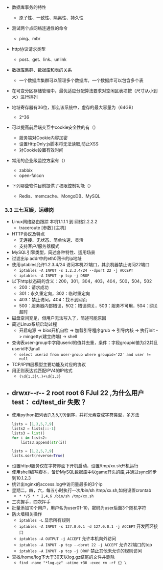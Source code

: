 - 数据库事务的特性
    - 原子性、一致性、隔离性、持久性

- 测试两个点网络连通性的命令
    - ping、mbr

- http协议请求类型
    - post、get、link、unlink

- 数据库集群、数据库和表的关系
    - 一个数据库集群可以管理多个数据库，一个数据库可以包含多个表

- 在可变分区存储管理中，最优适应分配算法要求对空闲区表项按（尺寸从小到大）进行排列

- 地址寄存器有36位，那么该系统中，虚存的最大容量为（64GB）
    - 2^36

- 可以提高前后端交互中cookie安全性的有（）
    - 服务端对Cookie内容加密
    - 设置HttpOnly:js脚本将无法读取,防止XSS
    - 对Cookie设置有效时间

- 常用的企业级监控方案有（）
    - zabbix
    - open-falcon

- 下列哪些软件目前提供了权限控制功能（）
    - Redis、memcache、MongoDB、MySQL

### 3.3 三七互娱，运维岗
- Linux网络路由跟踪 本机1.1.1.1 到 网络2.2.2.2
  - traceroute [参数] [主机]
- HTTP协议及特点
  - 无连接、无状态、简单快速、灵活
  - 支持客户/服务器模式
- MySQL引擎类型，简述各种特性、适用场景
- 过滤出ip addr中的eth0网卡的ip地址
- 使用iptables允许1.2.3.4/24 访问本机22端口，其余机器禁止访问22端口
  - `iptables -A INPUT -s 1.2.3.4/24 --dport 22 -j ACCEPT`
  - `iptables -A INPUT -p tcp -j DROP`
- 以下http状态码的含义：200，301，304，403，404，500，504，502
  - 200：请求成功
  - 301：永久重定向，302：临时重定向
  - 403：禁止访问，404：找不到网页
  - 500：服务器内部错误，502：错误网关，503：服务不可用，504：网关超时
- 磁盘空间充足，但用户无法写入了，简述可能原因
- 简述Linux系统启动过程
  - 开启电源 -> bios开机自检 -> 加载引导程序grub -> 引导内核 -> 执行init -> mingetty(建立终端) -> shell
- 查询表user-group中字段userid的值并去重，条件：字段groupid值为22并且userid不为null
  - `select userid from user-group where groupid='22' and user != null`
- TCP/IP四层模型主要功能及对应的协议
- 用正则表达式匹配IPV4的IP格式
  - `(\d{1,3}\.)+\d{1,3}`
- drwxr--r-- 2 root root 6 FJul 22 ,为什么用户test： cd/test_dir 失败？
  - 
- 使用python把列表[1,3,5,7,9]倒序，并将元素变成字符类型，多方法
  ```python
  lists = [1,3,5,7,9]
  lists2 = lists[::-1]
  lists3 = list()
  for i in lists2:
      lists3.append(str(i))
  ```
  ```python
  lists = [1,2,5,7,9]
  lists.sort(reverse=True)
  ```
- 设置httpd服务仅在字符界面下开机启动，设置/tmp/xx.sh开机运行
- 使用shell编写脚本，备份MySQL数据库中以game开头的库,并通过sync同步到10.1.2.3
- 统计出nginx的access.log中访问量最多的3个ip
- 星期二，四，六，每五小时执行一次/bin/sh /tmp/xx.sh,如何设置crontab
  - `* */5 * * 2,4,6 /bin/sh /tmp/xx.sh`
- 三次握手，四次挥手
- 批量添加10个用户，用户名为user01-10，密码为user后面3个随机字符
- 防火墙相关操作
  - `iptables -L` 显示所有规则
  - `iptables -A INPUT -s 127.0.0.1 -d 127.0.0.1 -j ACCEPT`  开发回环接口
  - `iptables -A OUTPUT -j ACCEPT` 允许本机向外访问
  - `iptables -A INPUT -p tcp --dprot 22 -j ACCEPT` 允许22端口的tcp
  - `iptables -A INPUT -p tcp -j DROP` 禁止其他未允许的规则访问
- 查找/home/log下大于30天以log.gz结尾的文件并删除
  - `find -name "*log.gz" -atime +30 -exec rm -rf {} \`
